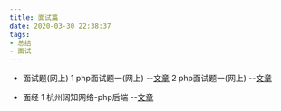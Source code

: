 ```yaml
---
title: 面试篇
date: 2020-03-30 22:38:37
tags:
- 总结
- 面试
---
```


- 面试题(网上)
    1 php面试题一(网上) --[文章](https://josiah.top/2020/03/面试-php2/)
    2 php面试题一(网上) --[文章](https://josiah.top/2020/02/面试-php1/)

- 面经
    1 杭州阔知网络-php后端 --[文章](https://josiah.top/2020/08/虚拟机不能ping通/)
    

